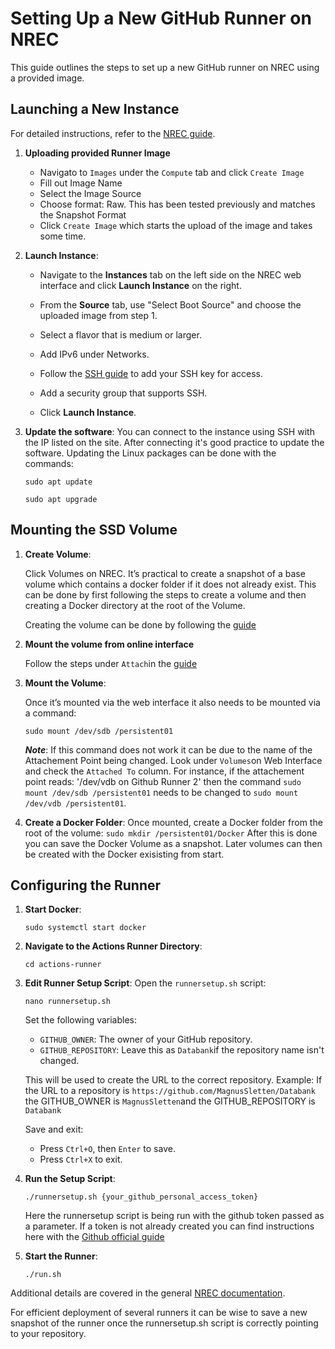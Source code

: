 # Setting Up a New GitHub Runner on NREC

This guide outlines the steps to set up a new GitHub runner on NREC using a provided image. 

## Launching a New Instance

For detailed instructions, refer to the [NREC guide](https://uh-iaas.readthedocs.io/create-linux-machine.html).

1. **Uploading provided Runner Image**
    - Navigato to `Images` under the `Compute` tab and click `Create Image`
    - Fill out Image Name 
    - Select the Image Source
    - Choose format: Raw. This has been tested previously and matches the Snapshot Format
    - Click `Create Image` which starts the upload of the image and takes some time. 

2. **Launch Instance**:
   - Navigate to the **Instances** tab on the left side on the NREC web interface and click **Launch Instance** on the right. 
   
   - From the **Source** tab, use "Select Boot Source" and choose the uploaded image from step 1.
   - Select a flavor that is medium or larger.
   - Add IPv6 under Networks.
   - Follow the [SSH guide](https://uh-iaas.readthedocs.io/create-linux-machine.html#ssh-key-pair) to add your SSH key for access.
   - Add a security group that supports SSH.
   - Click **Launch Instance**.

3. **Update the software**:
   You can connect to the instance using SSH with the IP listed on the site. After connecting it's good practice to update the software. 
   Updating the Linux packages can be done with the commands:
    
    ```sudo apt update```

    ```sudo apt upgrade```

## Mounting the SSD Volume

1. **Create Volume**:
   
   Click Volumes on NREC. It’s practical to create a snapshot of a base volume which contains a docker folder if it does not already exist. This can be done by first following the steps to create a volume and then creating a Docker directory at the root of the Volume. 
   
   Creating the volume can be done by following the [guide](https://uh-iaas.readthedocs.io/manage-volumes.html)

2. **Mount the volume from online interface**

    Follow the steps under `Attach`in the [guide](https://uh-iaas.readthedocs.io/manage-volumes.html)

2. **Mount the Volume**:

    Once it’s mounted via the web interface it also needs to be mounted via a command:
    
    ```sudo mount /dev/sdb /persistent01```

    ***Note***: If this command does not work it can be due to the name of the Attachement Point being changed. Look under `Volumes`on Web Interface and check the `Attached To` column. 
    For instance, if the attachement point reads: '/dev/vdb on Github Runner 2' then the command ```sudo mount /dev/sdb /persistent01``` needs to be changed to ```sudo mount /dev/vdb /persistent01```.


3. **Create a Docker Folder**:
   Once mounted, create a Docker folder from the root of the volume:
   ```sudo mkdir /persistent01/Docker```
   After this is done you can save the Docker Volume as a snapshot. Later volumes can then be created with the Docker exisisting from start. 


## Configuring the Runner

1. **Start Docker**:
   
   ```sudo systemctl start docker```

2. **Navigate to the Actions Runner Directory**:

   ```cd actions-runner```

3. **Edit Runner Setup Script**:
   Open the `runnersetup.sh` script:

   ```nano runnersetup.sh``` 

   Set the following variables:
   - `GITHUB_OWNER`: The owner of your GitHub repository. 
   - `GITHUB_REPOSITORY`: Leave this as `Databank`if the repository name isn't changed.
   
   This will be used to create the URL to the correct repository. Example: If the URL to a repository is `https://github.com/MagnusSletten/Databank` the GITHUB_OWNER is `MagnusSletten`and the GITHUB_REPOSITORY is `Databank`

   Save and exit:
   - Press `Ctrl+O`, then `Enter` to save.
   - Press `Ctrl+X` to exit.

4. **Run the Setup Script**:

   `./runnersetup.sh {your_github_personal_access_token}`

   Here the runnersetup script is being run with the github token passed as a parameter. If a token is not already created you can find instructions here with the [Github official guide](https://docs.github.com/en/authentication/keeping-your-account-and-data-secure/managing-your-personal-access-tokens)


5. **Start the Runner**:

   ```./run.sh```


Additional details are covered in the general [NREC documentation](https://uh-iaas.readthedocs.io/).

For efficient deployment of several runners it can be wise to save a new snapshot of the runner once the  runnersetup.sh script is correctly pointing to your repository. 